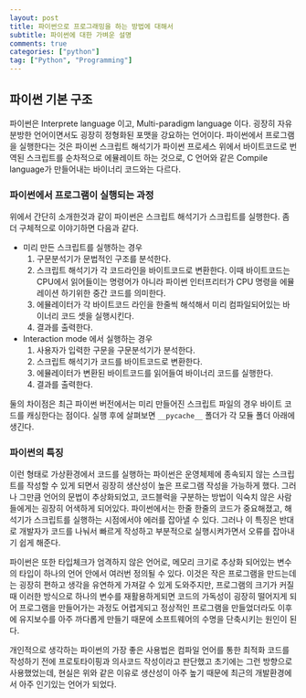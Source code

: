 ```yaml
---
layout: post
title: 파이썬으로 프로그래밍을 하는 방법에 대해서
subtitle: 파이썬에 대한 가벼운 설명
comments: true
categories: ["python"]
tag: ["Python", "Programming"]
---
```

## 파이썬 기본 구조

파이썬은 Interprete language 이고, Multi-paradigm language 이다. 굉장히 자유분방한 언어이면서도 굉장히 정형화된 포맷을 강요하는 언어이다. 파이썬에서 프로그램을 실행한다는 것은 파이썬 스크립트 해석기가 파이썬 프로세스 위에서 바이트코드로 번역된 스크립트를 순차적으로 에뮬레이트 하는 것으로, C 언어와 같은 Compile language가 만들어내는 바이너리 코드와는 다르다.

### 파이썬에서 프로그램이 실행되는 과정

위에서 간단히 소개한것과 같이 파이썬은 스크립트 해석기가 스크립트를 실행한다. 좀 더 구체적으로 이야기하면 다음과 같다.

* 미리 만든 스크립트를 실행하는 경우
    1. 구문분석기가 문법적인 구조를 분석한다.
    2. 스크립트 해석기가 각 코드라인을 바이트코드로 변환한다. 이때 바이트코드는 CPU에서 읽어들이는 명령어가 아니라 파이썬 인터프리터가 CPU 명령을 에뮬레이션 하기위한 중간 코드를 의미한다.
    3. 에뮬레이터가 각 바이트코드 라인을 한줄씩 해석해서 미리 컴파일되어있는 바이너리 코드 셋을 실행시킨다.
    4. 결과를 출력한다.
* Interaction mode 에서 실행하는 경우
    1. 사용자가 입력한 구문을 구문분석기가 분석한다.
    2. 스크립트 해석기가 코드를 바이트코드로 변환한다.
    3. 에뮬레이터가 변환된 바이트코드를 읽어들여 바이너리 코드를 실행한다.
    4. 결과를 출력한다.

둘의 차이점은 최근 파이썬 버전에서는 미리 만들어진 스크립트 파일의 경우 바이트 코드를 캐싱한다는 점이다. 실행 후에 살펴보면 `__pycache__` 폴더가 각 모듈 폴더 아래에 생긴다.

### 파이썬의 특징

이런 형태로 가상환경에서 코드를 실행하는 파이썬은 운영체제에 종속되지 않는 스크립트를 작성할 수 있게 되면서 굉장히 생산성이 높은 프로그램 작성을 가능하게 했다. 그러나 그만큼 언어의 문법이 추상화되었고, 코드블럭을 구분하는 방법이 익숙치 않은 사람들에게는 굉장히 어색하게 되어있다. 파이썬에서는 한줄 한줄의 코드가 중요해졌고, 해석기가 스크립트를 실행하는 시점에서야 에러를 잡아낼 수 있다. 그러나 이 특징은 반대로 개발자가 코드를 나눠서 빠르게 작성하고 부분적으로 실행시켜가면서 오류를 잡아내기 쉽게 해준다.

파이썬은 또한 타입체크가 엄격하지 않은 언어로, 메모리 크기로 추상화 되어있는 변수의 타입이 하나의 언어 안에서 여러번 정의될 수 있다. 이것은 작은 프로그램을 만드는데는 굉장히 편하고 생각을 유연하게 가져갈 수 있게 도와주지만, 프로그램의 크기가 커질 때 이러한 방식으로 하나의 변수를 재활용하게되면 코드의 가독성이 굉장히 떨어지게 되어 프로그램을 만들어가는 과정도 어렵게되고 정상적인 프로그램을 만들었더라도 이후에 유지보수를 아주 까다롭게 만들기 때문에 소프트웨어의 수명을 단축시키는 원인이 된다.

개인적으로 생각하는 파이썬의 가장 좋은 사용법은 컴파일 언어를 통한 최적화 코드를 작성하기 전에 프로토타이핑과 의사코드 작성이라고 판단했고 초기에는 그런 방향으로 사용했었는데, 현실은 위와 같은 이유로 생산성이 아주 높기 때문에 최근의 개발환경에서 아주 인기있는 언어가 되었다.
